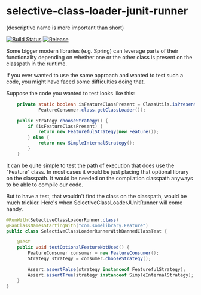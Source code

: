 # selective-class-loader-junit-runner
(descriptive name is more important than short)

[![Build Status](https://travis-ci.org/ndlabs/selective-class-loader-junit-runner.svg?branch=master)](https://travis-ci.org/ndlabs/selective-class-loader-junit-runner)
[![Release](https://jitpack.io/v/ndlabs/selective-class-loader-junit-runner.svg)](https://jitpack.io/#ndlabs/selective-class-loader-junit-runner)

Some bigger modern libraries (e.g. Spring) can leverage parts of their functionality depending on
whether one or the other class is present on the classpath in the runtime.

If you ever wanted to use the same approach and wanted to test such a code, you might have faced some
difficulties doing that.

Suppose the code you wanted to test looks like this:
```java
	private static boolean isFeatureClassPresent = ClassUtils.isPresent("com.somelibrary.Feature",
			FeatureConsumer.class.getClassLoader());

	public Strategy chooseStrategy() {
		if (isFeatureClassPresent) {
			return new FeaturefulStrategy(new Feature());
		} else {
			return new SimpleInternalStrategy();
		}
	}
```

It can be quite simple to test the path of execution that does use the "Feature" class. In most cases it 
would be just placing that optional library on the classpath. It would be needed on the compilation 
classpath anyways to be able to compile our code.

But to have a test, that wouldn't find the class on the classpath, would be much trickier. Here's when
SelectiveClassLoaderJUnitRunner will come handy.
```java
@RunWith(SelectiveClassLoaderRunner.class)
@BanClassNamesStartingWith("com.somelibrary.Feature")
public class SelectiveClassLoaderRunnerWithBannedClassTest {

	@Test
	public void testOptionalFeatureNotUsed() {
		FeatureConsumer consumer = new FeatureConsumer();
		Strategy strategy = consumer.chooseStrategy();

		Assert.assertFalse(strategy instanceof FeaturefulStrategy);
		Assert.assertTrue(strategy instanceof SimpleInternalStrategy);
	}
}
```

